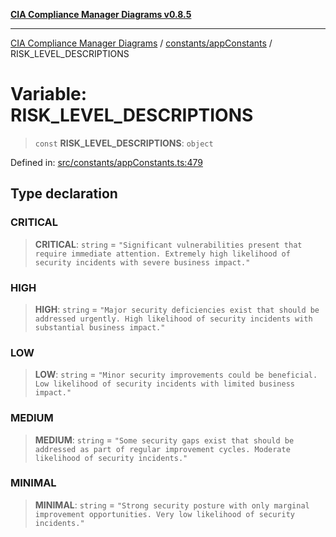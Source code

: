 [**CIA Compliance Manager Diagrams v0.8.5**](../../../README.md)

***

[CIA Compliance Manager Diagrams](../../../modules.md) / [constants/appConstants](../README.md) / RISK\_LEVEL\_DESCRIPTIONS

# Variable: RISK\_LEVEL\_DESCRIPTIONS

> `const` **RISK\_LEVEL\_DESCRIPTIONS**: `object`

Defined in: [src/constants/appConstants.ts:479](https://github.com/Hack23/cia-compliance-manager/blob/b799ef22d9067d09cc69eaeddf109ac9dcdce934/src/constants/appConstants.ts#L479)

## Type declaration

### CRITICAL

> **CRITICAL**: `string` = `"Significant vulnerabilities present that require immediate attention. Extremely high likelihood of security incidents with severe business impact."`

### HIGH

> **HIGH**: `string` = `"Major security deficiencies exist that should be addressed urgently. High likelihood of security incidents with substantial business impact."`

### LOW

> **LOW**: `string` = `"Minor security improvements could be beneficial. Low likelihood of security incidents with limited business impact."`

### MEDIUM

> **MEDIUM**: `string` = `"Some security gaps exist that should be addressed as part of regular improvement cycles. Moderate likelihood of security incidents."`

### MINIMAL

> **MINIMAL**: `string` = `"Strong security posture with only marginal improvement opportunities. Very low likelihood of security incidents."`
